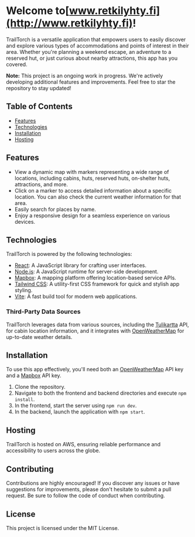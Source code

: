 # Welcome to[www.retkilyhty.fi](http://www.retkilyhty.fi)!

TrailTorch is a versatile application that empowers users to easily discover and explore various types of accommodations and points of interest in their area. Whether you're planning a weekend escape, an adventure to a reserved hut, or just curious about nearby attractions, this app has you covered.

**Note:** This project is an ongoing work in progress. We're actively developing additional features and improvements. Feel free to star the repository to stay updated!


## Table of Contents

- [Features](#features)
- [Technologies](#technologies)
- [Installation](#installation)
- [Hosting](#hosting)
  
## Features

- View a dynamic map with markers representing a wide range of locations, including cabins, huts, reserved huts, on-shelter huts, attractions, and more.
- Click on a marker to access detailed information about a specific location. You can also check the current weather information for that area.
- Easily search for places by name.
- Enjoy a responsive design for a seamless experience on various devices.

## Technologies

TrailTorch is powered by the following technologies:

- [React](https://reactjs.org/): A JavaScript library for crafting user interfaces.
- [Node.js](https://nodejs.org/): A JavaScript runtime for server-side development.
- [Mapbox](https://www.mapbox.com/): A mapping platform offering location-based service APIs.
- [Tailwind CSS](https://tailwindcss.com/): A utility-first CSS framework for quick and stylish app styling.
- [Vite](https://vitejs.dev/): A fast build tool for modern web applications.

### Third-Party Data Sources

TrailTorch leverages data from various sources, including the [Tulikartta](https://www.tulikartta.fi/) API, for cabin location information, and it integrates with [OpenWeatherMap](https://openweathermap.org/) for up-to-date weather details.

## Installation

To use this app effectively, you'll need both an [OpenWeatherMap](https://openweathermap.org/) API key and a [Mapbox](https://www.mapbox.com/) API key.

1. Clone the repository.
2. Navigate to both the frontend and backend directories and execute `npm install`.
3. In the frontend, start the server using `npm run dev`.
4. In the backend, launch the application with `npm start`.

## Hosting

TrailTorch is hosted on AWS, ensuring reliable performance and accessibility to users across the globe.

## Contributing

Contributions are highly encouraged! If you discover any issues or have suggestions for improvements, please don't hesitate to submit a pull request. Be sure to follow the code of conduct when contributing.

## License

This project is licensed under the MIT License.
